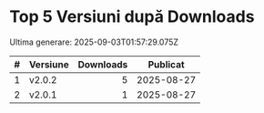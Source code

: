 # Top 5 Versiuni după Downloads

Ultima generare: 2025-09-03T01:57:29.075Z

| # | Versiune | Downloads | Publicat |
| - | - | -: | - |
| 1 | v2.0.2 | 5 | 2025-08-27 |
| 2 | v2.0.1 | 1 | 2025-08-27 |
